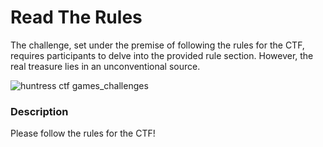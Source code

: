 # Read The Rules
The challenge, set under the premise of following the rules for the CTF, requires participants to delve into the provided rule section. However, the real treasure lies in an unconventional source.

![huntress ctf games_challenges](https://github.com/aashutoshlodhi/Huntress_CTF/assets/66505006/c42c3d8f-25a1-4928-a12e-8a6d6f025d2f)

### Description
Please follow the rules for the CTF!

